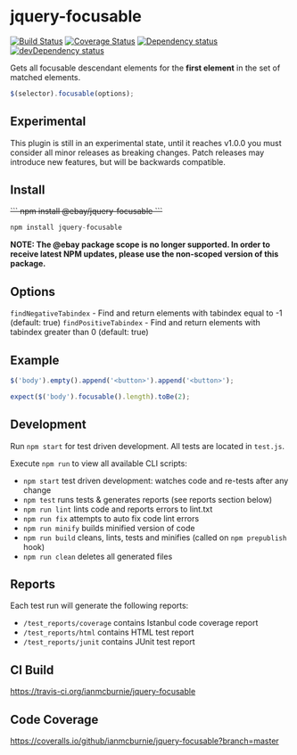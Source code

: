 # jquery-focusable

<p>
    <a href="https://travis-ci.org/ianmcburnie/jquery-focusable"><img src="https://api.travis-ci.org/ianmcburnie/jquery-focusable.svg?branch=master" alt="Build Status" /></a>
    <a href='https://coveralls.io/github/ianmcburnie/jquery-focusable?branch=master'><img src='https://coveralls.io/repos/ianmcburnie/jquery-focusable/badge.svg?branch=master&service=github' alt='Coverage Status' /></a>
    <a href="https://david-dm.org/ianmcburnie/jquery-focusable"><img src="https://david-dm.org/ianmcburnie/jquery-focusable.svg" alt="Dependency status" /></a>
    <a href="https://david-dm.org/ianmcburnie/jquery-focusable#info=devDependencies"><img src="https://david-dm.org/ianmcburnie/jquery-focusable/dev-status.svg" alt="devDependency status" /></a>
</p>

Gets all focusable descendant elements for the **first element** in the set of matched elements.

```js
$(selector).focusable(options);
```

## Experimental

This plugin is still in an experimental state, until it reaches v1.0.0 you must consider all minor releases as breaking changes. Patch releases may introduce new features, but will be backwards compatible.

## Install

<strike>
```
npm install @ebay/jquery-focusable
```
</strike>

```js
npm install jquery-focusable
```

**NOTE: The @ebay package scope is no longer supported. In order to receive latest NPM updates, please use the non-scoped version of this package.**

## Options

`findNegativeTabindex` - Find and return elements with tabindex equal to -1 (default: true)
`findPositiveTabindex` - Find and return elements with tabindex greater than 0 (default: true)

## Example

```js
$('body').empty().append('<button>').append('<button>');

expect($('body').focusable().length).toBe(2);
```

## Development

Run `npm start` for test driven development. All tests are located in `test.js`.

Execute `npm run` to view all available CLI scripts:

* `npm start` test driven development: watches code and re-tests after any change
* `npm test` runs tests & generates reports (see reports section below)
* `npm run lint` lints code and reports errors to lint.txt
* `npm run fix` attempts to auto fix code lint errors
* `npm run minify` builds minified version of code
* `npm run build` cleans, lints, tests and minifies (called on `npm prepublish` hook)
* `npm run clean` deletes all generated files

## Reports

Each test run will generate the following reports:

* `/test_reports/coverage` contains Istanbul code coverage report
* `/test_reports/html` contains HTML test report
* `/test_reports/junit` contains JUnit test report

## CI Build

https://travis-ci.org/ianmcburnie/jquery-focusable

## Code Coverage

https://coveralls.io/github/ianmcburnie/jquery-focusable?branch=master
